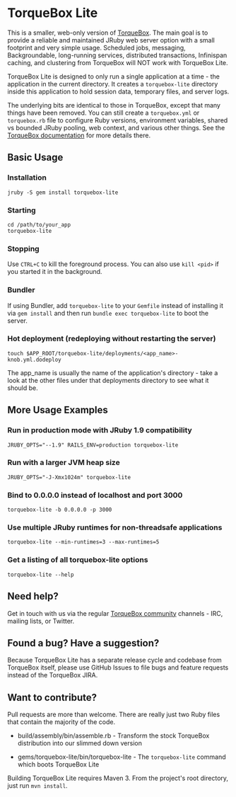 # TorqueBox Lite

This is a smaller, web-only version of [TorqueBox][]. The main goal is
to provide a reliable and maintained JRuby web server option with a
small footprint and very simple usage. Scheduled jobs, messaging,
Backgroundable, long-running services, distributed transactions,
Infinispan caching, and clustering from TorqueBox will NOT work with
TorqueBox Lite.

TorqueBox Lite is designed to only run a single application at a time -
the application in the current directory. It creates a
`torquebox-lite` directory inside this application to hold session
data, temporary files, and server logs.

The underlying bits are identical to those in TorqueBox, except that
many things have been removed. You can still create a `torquebox.yml`
or `torquebox.rb` file to configure Ruby versions, environment
variables, shared vs bounded JRuby pooling, web context, and various
other things. See the [TorqueBox documentation][] for more details
there.


## Basic Usage

### Installation

    jruby -S gem install torquebox-lite

### Starting

    cd /path/to/your_app
    torquebox-lite

### Stopping

Use `CTRL+C` to kill the foreground process. You can also use `kill
<pid>` if you started it in the background.

### Bundler

If using Bundler, add `torquebox-lite` to your `Gemfile` instead of
installing it via `gem install` and then run `bundle exec
torquebox-lite` to boot the server.

### Hot deployment (redeploying without restarting the server)

    touch $APP_ROOT/torquebox-lite/deployments/<app_name>-knob.yml.dodeploy

The app_name is usually the name of the application's directory - take
a look at the other files under that deployments directory to see what
it should be.


## More Usage Examples

### Run in production mode with JRuby 1.9 compatibility

    JRUBY_OPTS="--1.9" RAILS_ENV=production torquebox-lite

### Run with a larger JVM heap size

    JRUBY_OPTS="-J-Xmx1024m" torquebox-lite

### Bind to 0.0.0.0 instead of localhost and port 3000

    torquebox-lite -b 0.0.0.0 -p 3000

### Use multiple JRuby runtimes for non-threadsafe applications

    torquebox-lite --min-runtimes=3 --max-runtimes=5

### Get a listing of all torquebox-lite options

    torquebox-lite --help


## Need help?

Get in touch with us via the regular [TorqueBox community][] channels -
IRC, mailing lists, or Twitter.


## Found a bug? Have a suggestion?

Because TorqueBox Lite has a separate release cycle and codebase from
TorqueBox itself, please use GitHub Issues to file bugs and feature
requests instead of the TorqueBox JIRA.


## Want to contribute?

Pull requests are more than welcome. There are really just two Ruby
files that contain the majority of the code.

* build/assembly/bin/assemble.rb - Transform the stock TorqueBox
  distribution into our slimmed down version

* gems/torquebox-lite/bin/torquebox-lite - The `torquebox-lite`
  command which boots TorqueBox Lite

Building TorqueBox Lite requires Maven 3. From the project's root
directory, just run `mvn install`.


[torquebox]: http://torquebox.org
[torquebox documentation]: http://torquebox.org/documentation/current/
[torquebox community]: http://torquebox.org/community/
